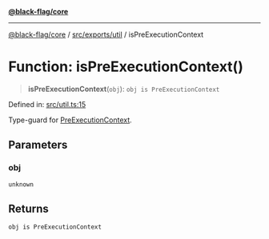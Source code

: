 [**@black-flag/core**](../../../../README.md)

***

[@black-flag/core](../../../../README.md) / [src/exports/util](../README.md) / isPreExecutionContext

# Function: isPreExecutionContext()

> **isPreExecutionContext**(`obj`): `obj is PreExecutionContext`

Defined in: [src/util.ts:15](https://github.com/Xunnamius/black-flag/blob/e6eca023803f0a1815dfc34f6bdb68feb61e8119/src/util.ts#L15)

Type-guard for [PreExecutionContext](../type-aliases/PreExecutionContext.md).

## Parameters

### obj

`unknown`

## Returns

`obj is PreExecutionContext`
